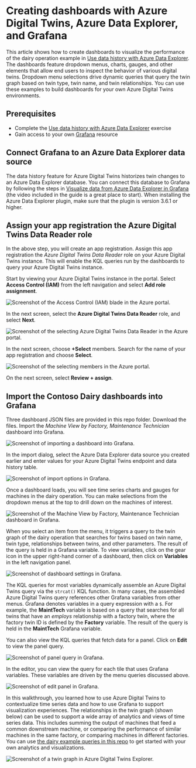 # Creating dashboards with Azure Digital Twins, Azure Data Explorer, and Grafana

This article shows how to create dashboards to visualize the performance of the dairy operation example in [Use data history with Azure Data Explorer](https://learn.microsoft.com/azure/digital-twins/how-to-use-data-history). The dashboards feature dropdown menus, charts, gauges, and other elements that allow end users to inspect the behavior of various digital twins. Dropdown menu selections drive dynamic queries that query the twin graph based on twin type, twin name, and twin relationships. You can use these examples to build dashboards for your own Azure Digital Twins environments.

## Prerequisites

* Complete the [Use data history with Azure Data Explorer](https://learn.microsoft.com/azure/digital-twins/how-to-use-data-history) exercise
* Gain access to your own [Grafana](https://grafana.com/grafana/) resource

## Connect Grafana to an Azure Data Explorer data source

The data history feature for Azure Digital Twins historizes twin changes to an Azure Data Explorer database.  You can connect this database to Grafana by following the steps in [Visualize data from Azure Data Explorer in Grafana](https://learn.microsoft.com/azure/data-explorer/grafana) (the video included in the guide is a great place to start). When installing the Azure Data Explorer plugin, make sure that the plugin is version 3.6.1 or higher.

## Assign your app registration the Azure Digital Twins Data Reader role

In the above step, you will create an app registration.  Assign this app registration the *Azure Digital Twins Data Reader* role on your Azure Digital Twins instance. This will enable the KQL queries run by the dashboards to query your Azure Digital Twins instance.

Start by viewing your Azure Digital Twins instance in the portal. Select **Access Control (IAM)** from the left navigation and select **Add role assignment**.

![Screenshot of the Access Control (IAM) blade in the Azure portal.](images/add-role-assignment-1.png)

In the next screen, select the **Azure Digital Twins Data Reader** role, and select **Next**.

![Screenshot of the selecting Azure Digital Twins Data Reader in the Azure portal.](images/add-role-assignment-2.png)

In the next screen, choose **+Select** members. Search for the name of your app registration and choose **Select**.  

![Screenshot of the selecting members in the Azure portal.](images/add-role-assignment-3.png)

On the next screen, select **Review + assign**.

## Import the Contoso Dairy dashboards into Grafana

Three dashboard JSON files are provided in this repo folder. Download the files. Import the *Machine View by Factory, Maintenance Technician* dashboard into Grafana.

![Screenshot of importing a dashboard into Grafana.](images/grafana-1.png)

In the import dialog, select the Azure Data Explorer data source you created earlier and enter values for your Azure Digital Twins endpoint and data history table.

![Screenshot of import options in Grafana.](images/grafana-2.png)

Once a dashboard loads, you will see time series charts and gauges for machines in the dairy operation. You can make selections from the dropdown menus at the top to drill down on the machines of interest.

![Screenshot of the Machine View by Factory, Maintenance Technician dashboard in Grafana.](images/grafana-3.png)

When you select an item from the menu, it triggers a query to the twin graph of the dairy operation that searches for twins based on twin name, twin type, relationships between twins, and other parameters. The result of the query is held in a Grafana variable. To view variables, click on the gear icon in the upper right-hand corner of a dashboard, then click on **Variables** in the left navigation panel.

![Screenshot of dashboard settings in Grafana.](images/grafana-4.png)

The KQL queries for most variables dynamically assemble an Azure Digital Twins query via the `strcat()` KQL function. In many cases, the assembled Azure Digital Twins query references other Grafana variables from other menus. Grafana denotes variables in a query expression with a `$`. For example, the **MaintTech** variable is based on a query that searches for all twins that have an *employs* relationship with a factory twin, where the factory twin ID is defined by the **Factory** variable. The result of the query is held in the **MaintTech** Grafana variable.  

You can also view the KQL queries that fetch data for a panel. Click on **Edit** to view the panel query.

![Screenshot of panel query in Grafana.](images/grafana-5.png)

In the editor, you can view the query for each tile that uses Grafana variables. These variables are driven by the menu queries discussed above.

![Screenshot of edit panel in Grafana.](images/grafana-6.png)

In this walkthrough, you learned how to use Azure Digital Twins to contextualize time series data and how to use Grafana to support visualization experiences. The relationships in the twin graph (shown below) can be used to support a wide array of analytics and views of time series data. This includes summing the output of machines that feed a common downstream machine, or comparing the performance of similar machines in the same factory, or comparing machines in different factories. You can use [the dairy example queries in this repo](../ContosoDairyDataHistoryQueries.kql) to get started with your own analytics and visualizations.

![Screenshot of a twin graph in Azure Digital Twins Explorer.](images/twin-graph.png)
